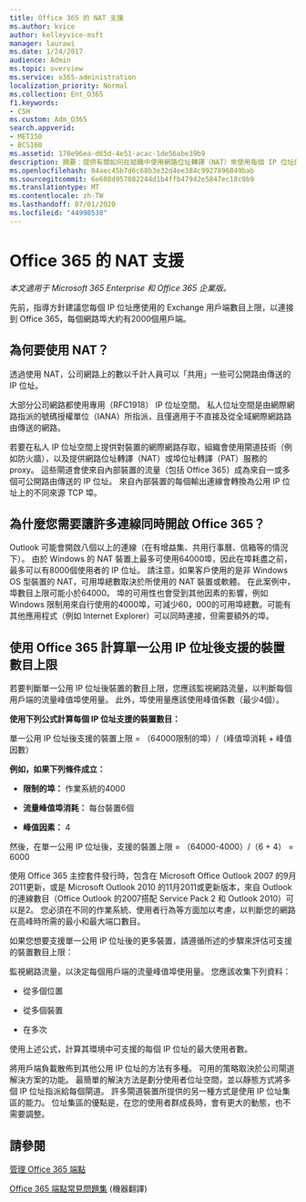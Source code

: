 ```yaml
---
title: Office 365 的 NAT 支援
ms.author: kvice
author: kelleyvice-msft
manager: laurawi
ms.date: 1/24/2017
audience: Admin
ms.topic: overview
ms.service: o365-administration
localization_priority: Normal
ms.collection: Ent_O365
f1.keywords:
- CSH
ms.custom: Adm_O365
search.appverid:
- MET150
- BCS160
ms.assetid: 170e96ea-d65d-4e51-acac-1de56abe39b9
description: 摘要：提供有關如何在組織中使用網路位址轉譯（NAT）來使用每個 IP 位址的正確用戶端數目的詳細資料。
ms.openlocfilehash: 04aec45b7d6c68b3e32d4ee384c9927896849bab
ms.sourcegitcommit: 6e608d957082244d1b4ffb47942e5847ec18c0b9
ms.translationtype: MT
ms.contentlocale: zh-TW
ms.lasthandoff: 07/01/2020
ms.locfileid: "44998538"
---
```

# <a name="nat-support-with-office-365"></a>Office 365 的 NAT 支援

*本文適用于 Microsoft 365 Enterprise 和 Office 365 企業版。*

先前，指導方針建議您每個 IP 位址應使用的 Exchange 用戶端數目上限，以連接到 Office 365，每個網路埠大約有2000個用戶端。
  
## <a name="why-use-nat"></a>為何要使用 NAT？

透過使用 NAT，公司網路上的數以千計人員可以「共用」一些可公開路由傳送的 IP 位址。
  
大部分公司網路都使用專用（RFC1918） IP 位址空間。 私人位址空間是由網際網路指派的號碼授權單位（IANA）所指派，且僅適用于不直接及從全域網際網路路由傳送的網路。
  
若要在私人 IP 位址空間上提供對裝置的網際網路存取，組織會使用閘道技術（例如防火牆），以及提供網路位址轉譯（NAT）或埠位址轉譯（PAT）服務的 proxy。 這些閘道會使來自內部裝置的流量（包括 Office 365）成為來自一或多個可公開路由傳送的 IP 位址。 來自內部裝置的每個輸出連線會轉換為公用 IP 位址上的不同來源 TCP 埠。 
  
## <a name="why-do-you-need-to-have-so-many-connections-open-to-office-365-at-the-same-time"></a>為什麼您需要讓許多連線同時開啟 Office 365？

Outlook 可能會開啟八個以上的連線（在有增益集、共用行事曆、信箱等的情況下）。 由於 Windows 的 NAT 裝置上最多可使用64000埠，因此在埠耗盡之前，最多可以有8000個使用者的 IP 位址。 請注意，如果客戶使用的是非 Windows OS 型裝置的 NAT，可用埠總數取決於所使用的 NAT 裝置或軟體。 在此案例中，埠數目上限可能小於64000。 埠的可用性也會受到其他因素的影響，例如 Windows 限制用來自行使用的4000埠，可減少60，000的可用埠總數。可能有其他應用程式（例如 Internet Explorer）可以同時連接，但需要額外的埠。
  
## <a name="calculating-maximum-supported-devices-behind-a-single-public-ip-address-with-office-365"></a>使用 Office 365 計算單一公用 IP 位址後支援的裝置數目上限

若要判斷單一公用 IP 位址後裝置的數目上限，您應該監視網路流量，以判斷每個用戶端的流量峰值埠使用量。 此外，埠使用量應該使用峰值係數（最少4個）。 
  
 **使用下列公式計算每個 IP 位址支援的裝置數目：**
  
單一公用 IP 位址後支援的裝置上限 = （64000限制的埠）/（峰值埠消耗 + 峰值因數）
  
 **例如，如果下列條件成立：**
  
- **限制的埠：** 作業系統的4000

- **流量峰值埠消耗：** 每台裝置6個

- **峰值因素：** 4

然後，在單一公用 IP 位址後，支援的裝置上限 = （64000-4000）/（6 + 4） = 6000
  
使用 Office 365 主控套件發行時，包含在 Microsoft Office Outlook 2007 的9月2011更新，或是 Microsoft Outlook 2010 的11月2011或更新版本，來自 Outlook 的連線數目（Office Outlook 的2007搭配 Service Pack 2 和 Outlook 2010）可以是2。 您必須在不同的作業系統、使用者行為等方面加以考慮，以判斷您的網路在高峰時所需的最小和最大端口數目。
  
如果您想要支援單一公用 IP 位址後的更多裝置，請遵循所述的步驟來評估可支援的裝置數目上限：
  
監視網路流量，以決定每個用戶端的流量峰值埠使用量。 您應該收集下列資料：
  
- 從多個位置
    
- 從多個裝置
    
- 在多次
    
使用上述公式，計算其環境中可支援的每個 IP 位址的最大使用者數。
  
將用戶端負載散佈到其他公用 IP 位址的方法有多種。 可用的策略取決於公司閘道解決方案的功能。 最簡單的解決方法是劃分使用者位址空間，並以靜態方式將多個 IP 位址指派給每個閘道。 許多閘道裝置所提供的另一種方式是使用 IP 位址集區的能力。 位址集區的優點是，在您的使用者群成長時，會有更大的動態，也不需要調整。
  
## <a name="see-also"></a>請參閱

[管理 Office 365 端點](https://support.office.com/article/99cab9d4-ef59-4207-9f2b-3728eb46bf9a)
  
[Office 365 端點常見問題集](https://support.office.com/article/d4088321-1c89-4b96-9c99-54c75cae2e6d) (機器翻譯)
